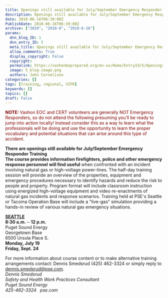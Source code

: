 ```yaml
---
title: Openings still available for July/September Emergency Responder Training
description: Openings still available for July/September Emergency Responder Training
date: 2010-06-16T06:39:00Z
PublishDate: 2010-06-16T06:39:00Z
archive: ["2010", "2010-6", "2010-6-16"]
params:
  dnn_blog_ID: 1
  dnn_entry_ID: 5
  meta_title: Openings still available for July/September Emergency Responder Training
  allow_comments: True
  display_copyright: False
  copyright:
  permalink: https://vashonbeprepared.org/en-us/Home/EntryId/5/Openings-still-available-for-July-September-Emergency-Responder-Training
  image: 5_blog-image.png
  authors: John Cornelison
categories: []
tags: [training, regional, VIFR]
keywords: []
topics: []
draft: False
---
```


<p><b><font color="#800000">NOTE: </font></b><font color="#800000">Vashon EOC and CERT volunteers are generally NOT Emergency Responders, so do not attend the following presuming you’ll be ready to jump into action locally! Instead consider this as a way to learn what the professionals will be doing and use the opportunity to learn the proper vocabulary and potential situations that can arise around this type of accident.</font></p>
<p><b>There are openings still available for July/September Emergency Responder Training</b> <br />
<b>The course provides information firefighters, police and other emergency response personnel</b> <b>will find useful </b>when confronted with an incident involving natural gas or high-voltage power-lines. The half-day training session will provide an overview of the properties, equipment and emergency procedures necessary to identify hazards and reduce the risk to people and property. Program format will include classroom instruction using energized high-voltage equipment and video re-enactments of natural gas incidents and response scenarios. Training held at PSE's Seattle or Tacoma Operation Base will include a "live-gas" simulation providing a hands-in review of various natural gas emergency situations.</p>
<p><b><u>SEATTLE <br />
</u></b><b>8:30 a.m. </b><b>─</b><b> </b><b>12 p.m. <br />
</b>Puget Sound Energy <br />
Georgetown Base <br />
6500 Ursula Place S. <br />
<b>Monday, July 19 <br />
</b><b>Friday, Sept. 24</b></p>
<p>For more information about course content or to make alternative training arrangements contact: Dennis Smedsrud (425) 462-3324 or simply reply to <a href="mailto:dennis.smedsrud@pse.com">dennis.smedsrud@pse.com</a>. <br />
<i>Dennis Smedsrud</i> <br />
<i>Safety and Health Work Practices Consultant</i> <br />
<i>Puget Sound Energy</i> <br />
<i>425-462-3324&#160;&#160; pse.com</i></p>
